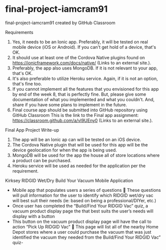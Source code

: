 # final-project-iamcram91
final-project-iamcram91 created by GitHub Classroom

Requirements

1.	Yes, it needs to be an Ionic app. Preferably, it will be tested on real mobile device (iOS or Android). If you can't get hold of a device, that's OK. 
2.	It should use at least one of the Cordova Native plugins found on https://ionicframework.com/docs/native/ (Links to an external site.).
3.	Preferably, the app also uses MongoDB. If it is not relevant to your app, that's OK.
4.	It's also preferable to utilize Heroku service. Again, if it is not an option, that's fine too.
5.	If you cannot implement all the features that you envisioned for this app by end of the week 8, that is perfectly fine. But, please give some documentation of what you implemented and what you couldn't. And, share if you have some plans to implement in the future.  
6.	Final course app should be submitted into GitHub repository using GitHub Classroom This is the link to the Final app assignment: https://classroom.github.com/a/vl9UEny0 (Links to an external site.).

Final App Project Write-up
1.	The app will be an Ionic ap can will be tested on an iOS device. 
2.	The Cordova Native plugin that will be used for this app will be the device geolocation for when the app is being used. 
3.	MongoDB will be used for the app the house all of store locations where a product can be purchased. 
4.	Heroku service will be used as needed for the application per the requirement. 

Kirksey RIDGID Wet/Dry Build Your Vacuum Mobile Application 
-	Mobile app that populates users a series of questions 
	These questions will pull information for the user to identify which RIDGID wet/dry vac will best suit their needs (ie: based on being a professional/DIYer, etc.) 
-	Once user has completed the “Build/Find Your RIDGID Vac” quiz, a vacuum product display page the that best suits the user’s needs will display with a button
-	This button on the vacuum product display page will have the call to action “Pick Up RIDGID Vac”
	This page will list all of the nearby Home Depot stores where a user could purchase the vacuum that was just identified the vacuum they needed from the Build/Find Your RIDGID Vac” quiz-
